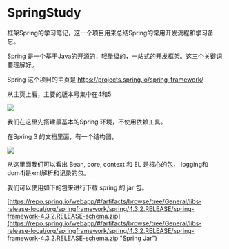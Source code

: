 # SpringStudy
框架Spring的学习笔记，这一个项目用来总结Spring的常用开发流程和学习备忘。

Spring 是一个基于Java的开源的，轻量级的，一站式的开发框架。这三个关键词要理解好。

Spring 这个项目的主页是 https://projects.spring.io/spring-framework/

从主页上看，主要的版本号集中在4和5.

![](https://i.imgur.com/OWJ8xa2.png)

我们在这里先搭建最基本的Spring 环境，不使用依赖工具。

在Spring 3 的文档里面，有一个结构图，

![](https://i.imgur.com/6dERo97.png)

从这里面我们可以看出 Bean, core, context 和 EL 是核心的包， logging和dom4j是xml解析和记录的包。

我们可以使用如下的包来进行下载 spring 的 jar 包。

[https://repo.spring.io/webapp/#/artifacts/browse/tree/General/libs-release-local/org/springframework/spring/4.3.2.RELEASE/spring-framework-4.3.2.RELEASE-schema.zip](https://repo.spring.io/webapp/#/artifacts/browse/tree/General/libs-release-local/org/springframework/spring/4.3.2.RELEASE/spring-framework-4.3.2.RELEASE-schema.zip "Spring Jar")

